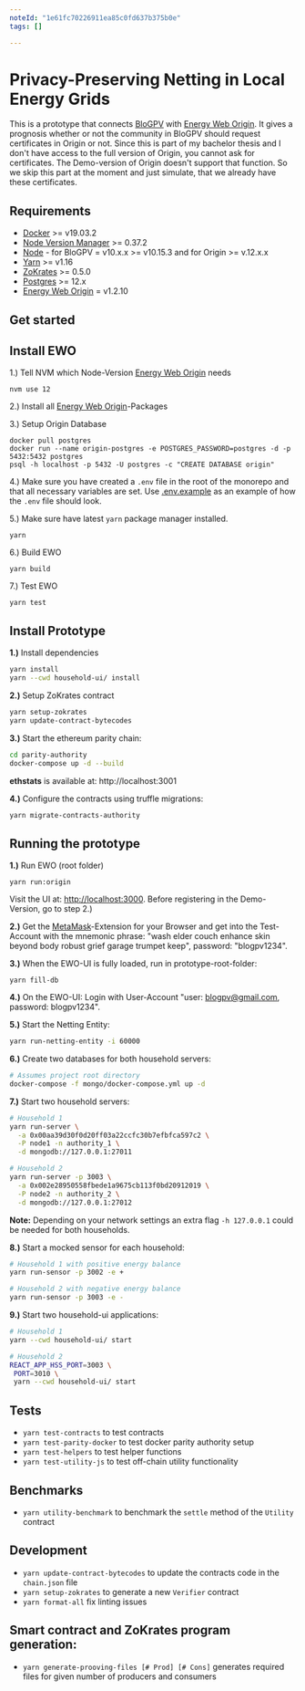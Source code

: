 ```yaml
---
noteId: "1e61fc70226911ea85c0fd637b375b0e"
tags: []

---
```


# Privacy-Preserving Netting in Local Energy Grids

This is a prototype that connects [BloGPV](https://github.com/JacobEberhardt/decentralized-energy-trading) with [Energy Web Origin](https://github.com/energywebfoundation/origin).
It gives a prognosis whether or not the community in BloGPV should request certificates in Origin or not. Since this is part of my bachelor thesis and I don't have access to the full version of Origin, you cannot ask for certificates. The Demo-version of Origin doesn't support that function. So we skip this part at the moment and just simulate, that we already have these certificates.

## Requirements

* [Docker](https://docs.docker.com/get-docker/) >= v19.03.2
* [Node Version Manager](https://github.com/nvm-sh/nvm) >= 0.37.2
* [Node](https://nodejs.org/en/download/) - for BloGPV = v10.x.x >= v10.15.3 and for Origin >= v.12.x.x
* [Yarn](https://classic.yarnpkg.com/en/docs/install) >= v1.16
* [ZoKrates](https://github.com/Zokrates/ZoKrates) >= 0.5.0
* [Postgres](https://www.postgresql.org/download/) >= 12.x
* [Energy Web Origin](https://github.com/energywebfoundation/origin) = v1.2.10

## Get started

## Install EWO
1.) Tell NVM which Node-Version [Energy Web Origin](https://github.com/energywebfoundation/origin) needs

```
nvm use 12
```

2.) Install all [Energy Web Origin](https://github.com/energywebfoundation/origin)-Packages

3.) Setup Origin Database

```
docker pull postgres
docker run --name origin-postgres -e POSTGRES_PASSWORD=postgres -d -p 5432:5432 postgres
psql -h localhost -p 5432 -U postgres -c "CREATE DATABASE origin"
```

4.) Make sure you have created a ```.env``` file in the root of the monorepo and that all necessary variables are set. Use [.env.example](https://github.com/energywebfoundation/origin/blob/master/.env.example) as an example of how the ```.env``` file should look.

5.) Make sure have latest ```yarn``` package manager installed.

```
yarn
```

6.) Build EWO

```
yarn build
```

7.) Test EWO

```
yarn test
```

## Install Prototype
**1.)** Install dependencies

```bash
yarn install
yarn --cwd household-ui/ install
```

**2.)** Setup ZoKrates contract

```bash
yarn setup-zokrates
yarn update-contract-bytecodes
```

**3.)** Start the ethereum parity chain:

```bash
cd parity-authority
docker-compose up -d --build
```

**ethstats** is available at: http://localhost:3001

**4.)** Configure the contracts using truffle migrations:

```bash
yarn migrate-contracts-authority
```

## Running the prototype


**1.)** Run EWO (root folder)

```
yarn run:origin
```
Visit the UI at: [http://localhost:3000](http://localhost:3000). Before registering in the Demo-Version, go to step 2.)

**2.)** Get the [MetaMask](https://metamask.io/download.html)-Extension for your Browser and get into the Test-Account with the mnemonic phrase: "wash elder couch enhance skin beyond body robust grief garage trumpet keep", password: "blogpv1234".

**3.)** When the EWO-UI is fully loaded, run in prototype-root-folder:

```
yarn fill-db
```

**4.)** On the EWO-UI: Login with User-Account "user: blogpv@gmail.com, password: blogpv1234".

**5.)** Start the Netting Entity:

```bash
yarn run-netting-entity -i 60000
```

**6.)** Create two databases for both household servers:

```bash
# Assumes project root directory
docker-compose -f mongo/docker-compose.yml up -d
```

**7.)** Start two household servers:

```bash
# Household 1
yarn run-server \
  -a 0x00aa39d30f0d20ff03a22ccfc30b7efbfca597c2 \
  -P node1 -n authority_1 \
  -d mongodb://127.0.0.1:27011
```

```bash
# Household 2
yarn run-server -p 3003 \
  -a 0x002e28950558fbede1a9675cb113f0bd20912019 \
  -P node2 -n authority_2 \
  -d mongodb://127.0.0.1:27012
```

**Note:** Depending on your network settings an extra flag `-h 127.0.0.1` could be needed for both households.

**8.)** Start a mocked sensor for each household:

```bash
# Household 1 with positive energy balance
yarn run-sensor -p 3002 -e +
```

```bash
# Household 2 with negative energy balance
yarn run-sensor -p 3003 -e -
```

**9.)** Start two household-ui applications:

```bash
# Household 1
yarn --cwd household-ui/ start
```

```bash
# Household 2
REACT_APP_HSS_PORT=3003 \
 PORT=3010 \
 yarn --cwd household-ui/ start
```

## Tests

- `yarn test-contracts` to test contracts
- `yarn test-parity-docker` to test docker parity authority setup
- `yarn test-helpers` to test helper functions
- `yarn test-utility-js` to test off-chain utility functionality

## Benchmarks

- `yarn utility-benchmark` to benchmark the `settle` method of the `Utility` contract

## Development

- `yarn update-contract-bytecodes` to update the contracts code in the `chain.json` file
- `yarn setup-zokrates` to generate a new `Verifier` contract
- `yarn format-all` fix linting issues

## Smart contract and ZoKrates program generation:
- `yarn generate-prooving-files [# Prod] [# Cons]` generates required files for given number of producers and consumers
